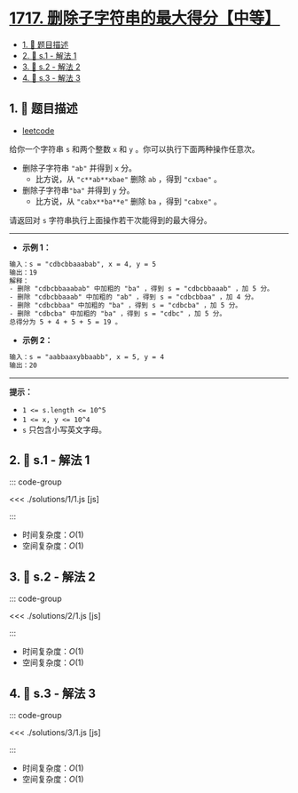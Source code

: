 # [1717. 删除子字符串的最大得分【中等】](https://github.com/tnotesjs/TNotes.leetcode/tree/main/notes/1717.%20%E5%88%A0%E9%99%A4%E5%AD%90%E5%AD%97%E7%AC%A6%E4%B8%B2%E7%9A%84%E6%9C%80%E5%A4%A7%E5%BE%97%E5%88%86%E3%80%90%E4%B8%AD%E7%AD%89%E3%80%91)

<!-- region:toc -->

- [1. 📝 题目描述](#1--题目描述)
- [2. 🎯 s.1 - 解法 1](#2--s1---解法-1)
- [3. 🎯 s.2 - 解法 2](#3--s2---解法-2)
- [4. 🎯 s.3 - 解法 3](#4--s3---解法-3)

<!-- endregion:toc -->

## 1. 📝 题目描述

- [leetcode](https://leetcode.cn/problems/maximum-score-from-removing-substrings/)

给你一个字符串 `s` 和两个整数 `x` 和 `y` 。你可以执行下面两种操作任意次。

- 删除子字符串 `"ab"` 并得到 `x` 分。
  - 比方说，从 `"c**ab**xbae"` 删除 `ab` ，得到 `"cxbae"` 。
- 删除子字符串`"ba"` 并得到 `y` 分。
  - 比方说，从 `"cabx**ba**e"` 删除 `ba` ，得到 `"cabxe"` 。

请返回对 `s` 字符串执行上面操作若干次能得到的最大得分。

---

- **示例 1：**

```txt
输入：s = "cdbcbbaaabab", x = 4, y = 5
输出：19
解释：
- 删除 "cdbcbbaaabab" 中加粗的 "ba" ，得到 s = "cdbcbbaaab" ，加 5 分。
- 删除 "cdbcbbaaab" 中加粗的 "ab" ，得到 s = "cdbcbbaa" ，加 4 分。
- 删除 "cdbcbbaa" 中加粗的 "ba" ，得到 s = "cdbcba" ，加 5 分。
- 删除 "cdbcba" 中加粗的 "ba" ，得到 s = "cdbc" ，加 5 分。
总得分为 5 + 4 + 5 + 5 = 19 。
```

- **示例 2：**

```txt
输入：s = "aabbaaxybbaabb", x = 5, y = 4
输出：20
```

---

**提示：**

- `1 <= s.length <= 10^5`
- `1 <= x, y <= 10^4`
- `s` 只包含小写英文字母。

## 2. 🎯 s.1 - 解法 1

::: code-group

<<< ./solutions/1/1.js [js]

:::

- 时间复杂度：$O(1)$
- 空间复杂度：$O(1)$

## 3. 🎯 s.2 - 解法 2

::: code-group

<<< ./solutions/2/1.js [js]

:::

- 时间复杂度：$O(1)$
- 空间复杂度：$O(1)$

## 4. 🎯 s.3 - 解法 3

::: code-group

<<< ./solutions/3/1.js [js]

:::

- 时间复杂度：$O(1)$
- 空间复杂度：$O(1)$

